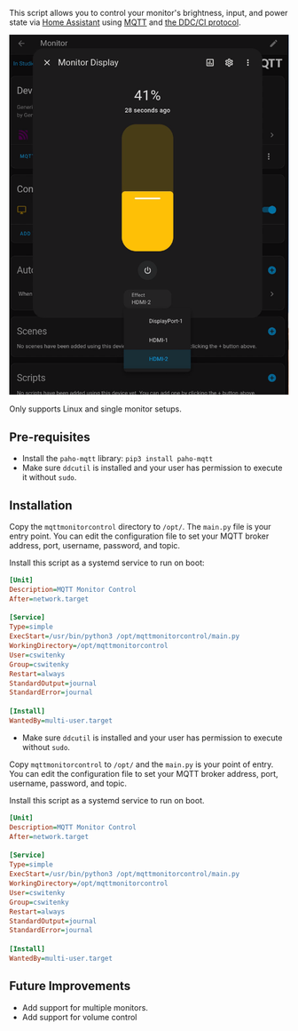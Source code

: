 This script allows you to control your monitor's brightness, input, and power state via [Home Assistant](https://www.home-assistant.io/) using [MQTT](https://en.wikipedia.org/wiki/MQTT) and [the DDC/CI protocol](https://en.wikipedia.org/wiki/Display_Data_Channel).

![image](screenshot.png)

Only supports Linux and single monitor setups.

## Pre-requisites
- Install the `paho-mqtt` library: `pip3 install paho-mqtt`
- Make sure `ddcutil` is installed and your user has permission to execute it without `sudo`.

## Installation
Copy the `mqttmonitorcontrol` directory to `/opt/`. The `main.py` file is your entry point. You can edit the configuration file to set your MQTT broker address, port, username, password, and topic.

Install this script as a systemd service to run on boot:
```ini
[Unit]
Description=MQTT Monitor Control
After=network.target

[Service]
Type=simple
ExecStart=/usr/bin/python3 /opt/mqttmonitorcontrol/main.py
WorkingDirectory=/opt/mqttmonitorcontrol
User=cswitenky
Group=cswitenky
Restart=always
StandardOutput=journal
StandardError=journal

[Install]
WantedBy=multi-user.target
```
- Make sure `ddcutil` is installed and your user has permission to execute without `sudo`.

Copy `mqttmonitorcontrol` to `/opt/` and the `main.py` is your point of entry. You can edit the configuration file to set your MQTT broker address, port, username, password, and topic.

Install this script as a systemd service to run on boot.
```ini
[Unit]
Description=MQTT Monitor Control
After=network.target

[Service]
Type=simple
ExecStart=/usr/bin/python3 /opt/mqttmonitorcontrol/main.py
WorkingDirectory=/opt/mqttmonitorcontrol
User=cswitenky
Group=cswitenky
Restart=always
StandardOutput=journal
StandardError=journal

[Install]
WantedBy=multi-user.target
```

## Future Improvements
- Add support for multiple monitors.
- Add support for volume control